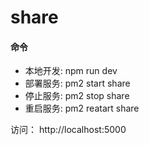 # share

#### 命令
- 本地开发: npm run dev
- 部署服务: pm2 start share
- 停止服务: pm2 stop share
- 重启服务: pm2 reatart share

访问：
http://localhost:5000